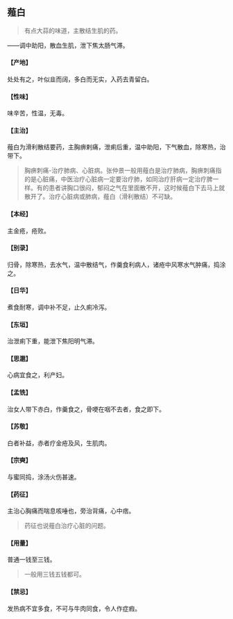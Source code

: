 ## 薤白

> 有点大蒜的味道，主散结生肌的药。

——调中助阳，散血生肌，泄下焦太肠气滞。
#### 【产地】
处处有之，叶似韭而阔，多白而无实，入药去青留白。
#### 【性味】
味辛苦，性温，无毒。
#### 【主治】
薤白为滑利散结要药，主胸痹剌痛，泄痢后重，温中助阳，下气散血，除寒热，治带下。

> 胸痹刺痛-治疗肺病、心脏病。张仲景一般用薤白是治疗肺病，胸痹刺痛指的是心脏痛，中医治疗心脏病一定要治疗肺，如同治疗肝病一定治疗脾一样。有的患者讲胸口很闷，郁闷之气在里面散不开，这时候薤白下去马上就散开了。治疗心脏病或肺病，薤白（滑利散结）不可缺。

#### 【本经】
主金疮，疮败。
#### 【别录】
归骨，除寒热，去水气，温中散结气，作羹食利病人，诸疮中风寒水气肿痛，捣涂之。
#### 【日华】
煮食耐寒，调中补不足，止久痢冷泻。
#### 【东垣】
治泄痢下重，能泄下焦阳明气滞。
#### 【思邈】
心病宜食之，利产妇。
#### 【孟铣】
治女人带下赤白，作羹食之，骨哽在咽不去者，食之即下。
#### 【苏敬】
白者补益，赤者疗金疮及风，生肌肉。
#### 【宗奭】
与蜜同捣，涂汤火伤甚速。
#### 【药征】
主治心胸痛而喘息咳唾也，旁治背痛，心中痞。

> 药征也说薤白治疗心脏的问题。

#### 【用量】
普通一钱至三钱。

> 一般用三钱五钱都可。

#### 【禁忌】
发热病不宜多食，不可与牛肉同食，令人作症瘕。